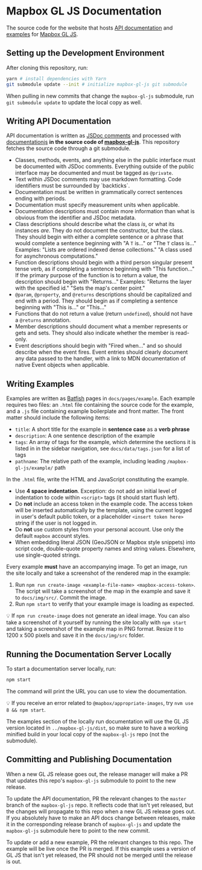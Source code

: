 # Mapbox GL JS Documentation

The source code for the website that hosts [API documentation](#writing-api-documentation) and [examples](#writing-examples) for [Mapbox GL JS](https://github.com/mapbox/mapbox-gl-js).

## Setting up the Development Environment

After cloning this repository, run:

```bash
yarn # install dependencies with Yarn
git submodule update --init # initialize mapbox-gl-js git submodule
```

When pulling in new commits that change the `mapbox-gl-js` submodule,
run `git submodule update` to update the local copy as well.

## Writing API Documentation

API documentation is written as [JSDoc comments](http://usejsdoc.org/) and processed with [documentationjs](http://documentation.js.org/) **in the source code of [mapbox-gl-js](https://github.com/mapbox/mapbox-gl-js)**. This repository fetches the source code through a git submodule.

* Classes, methods, events, and anything else in the public interface must be documented with JSDoc comments. Everything outside of the public interface may be documented and must be tagged as `@private`.
* Text within JSDoc comments may use markdown formatting. Code identifiers must be surrounded by \`backticks\`.
* Documentation must be written in grammatically correct sentences ending with periods.
* Documentation must specify measurement units when applicable.
* Documentation descriptions must contain more information than what is obvious from the identifier and JSDoc metadata.
* Class descriptions should describe what the class *is*, or what its instances *are*. They do not document the constructor, but the class. They should begin with either a complete sentence or a phrase that would complete a sentence beginning with "A `T` is..." or "The `T` class is..." Examples: "Lists are ordered indexed dense collections." "A class used for asynchronous computations."
* Function descriptions should begin with a third person singular present tense verb, as if completing a sentence beginning with "This function..." If the primary purpose of the function is to return a value, the description should begin with "Returns..." Examples: "Returns the layer with the specified id." "Sets the map's center point."
* `@param`, `@property`, and `@returns` descriptions should be capitalized and end with a period. They should begin as if completing a sentence beginning with "This is..." or "This..."
* Functions that do not return a value (return `undefined`), should not have a `@returns` annotation.
* Member descriptions should document what a member represents or gets and sets. They should also indicate whether the member is read-only.
* Event descriptions should begin with "Fired when..." and so should describe when the event fires. Event entries should clearly document any data passed to the handler, with a link to MDN documentation of native Event objects when applicable.

## Writing Examples

Examples are written as [Batfish](https://github.com/mapbox/batfish) pages in `docs/pages/example`. Each example requires two files: an `.html` file containing the source
code for the example, and a `.js` file containing example boilerplate and front matter. The front matter should include the following items:

* `title`: A short title for the example in **sentence case** as a **verb phrase**
* `description`: A one sentence description of the example
* `tags`: An array of tags for the example, which determine the sections it is listed in in the sidebar navigation, see `docs/data/tags.json` for a list of tags
* `pathname`: The relative path of the example, including leading `/mapbox-gl-js/example/` path

In the `.html` file, write the HTML and JavaScript constituting the example.

* Use **4 space indentation**. Exception: do not add an initial level of indentation to code within `<script>` tags (it should start flush left).
* Do **not** include an access token in the example code. The access token will be inserted automatically by the template, using the current logged in user's default public token, or a placeholder `<insert token here>` string if the user is not logged in.
* Do **not** use custom styles from your personal account. Use only the default `mapbox` account styles.
* When embedding literal JSON (GeoJSON or Mapbox style snippets) into script code, double-quote property names and string values. Elsewhere, use single-quoted strings.

Every example **must** have an accompanying image. To get an image, run the site locally and take a screenshot of the rendered map in the example:

1. Run `npm run create-image <example-file-name> <mapbox-access-token>`. The script will take a screenshot of the map in the example and save it to `docs/img/src/`. Commit the image.
2. Run `npm start` to verify that your example image is loading as expected.

💡 If `npm run create-image` does not generate an ideal image. You can also take a screenshot of it yourself by running the site locally with `npm start` and taking a screenshot of the example map in PNG format. Resize it to 1200 x 500 pixels and save it in the `docs/img/src` folder.

## Running the Documentation Server Locally

To start a documentation server locally, run:

```bash
npm start
```

The command will print the URL you can use to view the documentation.

💡 If you receive an error related to `@mapbox/appropriate-images`, try `nvm use 8 && npm start`.

The examples section of the locally run documentation will use the GL JS version located in `../mapbox-gl-js/dist`,
so make sure to have a working minified build in your local copy of the `mapbox-gl-js` repo (not the submodule).

## Committing and Publishing Documentation

When a new GL JS release goes out, the release manager will make a PR that updates this repo's `mapbox-gl-js` submodule to point to the new release.

To update the API documentation, PR the relevant changes to the `master` branch of the `mapbox-gl-js` repo.
It reflects code that isn't yet released, but the changes will propagate to this repo when a new GL JS release goes out.
If you absolutely have to make an API docs change between releases, make it in the corresponding release branch of `mapbox-gl-js`
and update the `mapbox-gl-js` submodule here to point to the new commit.

To update or add a new example, PR the relevant changes to this repo. The example will be live once the PR is merged.
If this example uses a version of GL JS that isn't yet released, the PR should not be merged until the release is out.
